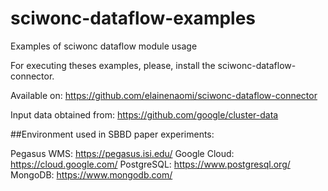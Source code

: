 # sciwonc-dataflow-examples
Examples of sciwonc dataflow module usage

For executing theses examples, please, install the sciwonc-dataflow-connector.

Available on: https://github.com/elainenaomi/sciwonc-dataflow-connector

Input data obtained from: https://github.com/google/cluster-data




##Environment used in SBBD paper experiments:

Pegasus WMS: https://pegasus.isi.edu/
Google Cloud: https://cloud.google.com/
PostgreSQL: https://www.postgresql.org/
MongoDB: https://www.mongodb.com/

